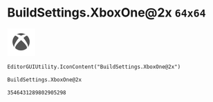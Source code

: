 # BuildSettings.XboxOne@2x `64x64`
<img src="/img/BuildSettings.XboxOne@2x.png" width=64 height=64>

``` CSharp
EditorGUIUtility.IconContent("BuildSettings.XboxOne@2x")
```
```
BuildSettings.XboxOne@2x
```
```
3546431289802905298
```
